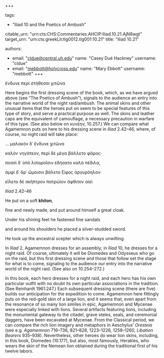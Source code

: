 +++

tags:
- "Iliad 10 and the Poetics of Ambush"

citable_urn: "urn:cts:CHS:Commentaries.AHCIP:Iliad.10.21.AjN8wgt"
target_urn: "urn:cts:greekLit:tlg0012.tlg001:10.21"
title: "Iliad 10.21"

authors:
- email: "cldue@central.uh.edu"
  name: "Casey Dué Hackney"
  username: "cldue"
- email: "mebbott@holycross.edu"
  name: "Mary Ebbott"
  username: "mebbott"
+++

<p>ἔνδυνε περὶ στήθεσσι χιτῶνα  </p><p>Here begins the first dressing scene of the book, which, as we have argued above (see “The Poetics of Ambush”), signals to the audience an entry into the narrative world of the night raid/ambush. The animal skins and other unusual items that the heroes put on seem to be special features of this type of story, and serve a practical purpose as well. The skins and leather caps are the equivalent of camouflage, a necessary precaution in warfare of this type. (See also below on κυνέην, 10.257.) We can compare what Agamemnon puts on here to his dressing scene in <em>Iliad</em> 2.42–46, where, of course, no night raid will take place:</p><p>… μαλακὸν δ᾽ ἔνδυνε χιτῶνα</p><p>καλὸν νηγάτεον, περὶ δὲ μέγα βάλλετο φᾶρος<em>·</em></p><p>ποσσὶ δ᾽ ὑπὸ λιπαροῖσιν ἐδήσατο καλὰ πέδιλα,</p><p>ἀμφὶ δ᾽ ἄρ᾽ ὤμοισιν βάλετο ξίφος ἀργυρόηλον<em>·</em></p><p>εἵλετο δὲ σκῆπτρον πατρώϊον ἄφθιτον αἰεὶ</p><p><em>Iliad</em> 2.42–46</p><p>He put on a soft <strong>khiton</strong>,</p><p>fine and newly made, and put around himself a great cloak.</p><p>Under his shining feet he fastened fine sandals</p><p>and around his shoulders he placed a silver-studded sword.</p><p>He took up the ancestral scepter which is always unwilting.</p><p>In <em>Iliad</em> 2, Agamemnon dresses for an assembly; in <em>Iliad</em> 10, he dresses for a night raid. Of course, ultimately it will be Diomedes and Odysseus who go on the raid, but this first dressing scene and those that follow set the stage for what is to come, signaling to the audience our entry into the narrative world of the night raid. (See also on 10.254–272.)</p><p>In this book, each hero dresses for a night raid, and each hero has his own particular outfit with no doubt its own particular associations in the tradition. (See Reinhardt 1961:247.) Each subsequent dressing scene (there are five) builds our anticipation for the expedition to come. Agamemnon here fittingly puts on the red-gold skin of a large lion, and it seems that, even apart from the resonance of so many lion similes in epic, Agamemnon and Mycenae were especially linked with lions. Several artifacts featuring lions, including the monumental gateway to the citadel, grave steles, seals, and ceremonial daggers, have been excavated at Mycenae. From the Classical period, we can compare the rich lion imagery and metaphors in Aeschylus’ <em>Oresteia</em> (see e.g. <em>Agamemnon</em> 716–736, 821–828, 1223–1226, 1258–1260, <em>Libation Bearers</em> 935–938). Nevertheless, other heroes do wear lion skins, including, in this book, Diomedes (10.177), but also, most famously, Herakles, who wears the skin of the Nemean lion obtained during the traditional first of his twelve labors.</p>